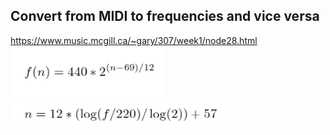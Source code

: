 ## Convert from MIDI to frequencies and vice versa

https://www.music.mcgill.ca/~gary/307/week1/node28.html
![](MidiToFreq.png)
![](FreqToMidi.png)
